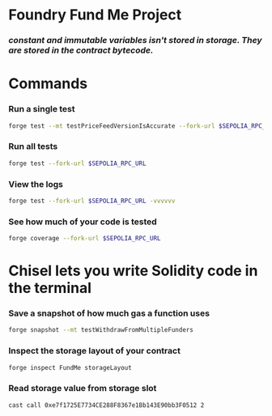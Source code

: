 # Foundry Fund Me Project

### *constant and immutable variables isn't stored in storage. They are stored in the contract bytecode.*

# Commands

### Run a single test
```bash
forge test --mt testPriceFeedVersionIsAccurate --fork-url $SEPOLIA_RPC_URL -vvvvvv
```

### Run all tests
```bash
forge test --fork-url $SEPOLIA_RPC_URL
```

### View the logs
```bash
forge test --fork-url $SEPOLIA_RPC_URL -vvvvvv
```

### See how much of your code is tested
```bash
forge coverage --fork-url $SEPOLIA_RPC_URL
```

# Chisel lets you write Solidity code in the terminal

### Save a snapshot of how much gas a function uses
```bash
forge snapshot --mt testWithdrawFromMultipleFunders
```

### Inspect the storage layout of your contract
```bash
forge inspect FundMe storageLayout
```

### Read storage value from storage slot
```bash
cast call 0xe7f1725E7734CE288F8367e1Bb143E90bb3F0512 2
```